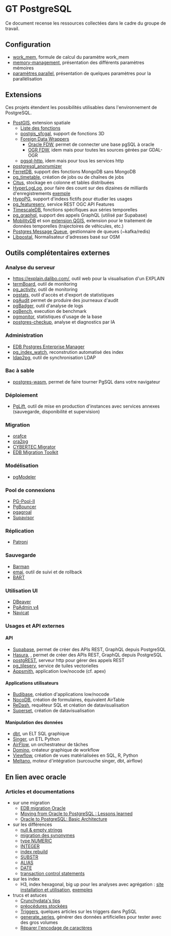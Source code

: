 # GT PostgreSQL

Ce document recense les ressources collectées dans le cadre du groupe de travail.

## Configuration

* [work_mem](https://thebuild.com/blog/2023/03/13/everything-you-know-about-setting-work_mem-is-wrong/), formule de calcul du paramètre work_mem
* [memory-management](https://stormatics.tech/blogs/postgresql-memory-management), présentation des différents paramètres mémoires
* [paramètres parallel](https://stormatics.tech/blogs/understanding-postgresql-parallel-query), présentation de quelques paramètres pour la parallélisation

## Extensions

Ces projets étendent les possibilités utilisables dans l'environnement de PostgreSQL.

* [PostGIS](https://postgis.net/), extension spatiale
  * [Liste des fonctions](https://postgis.net/docs/reference.html)
  * [postgis_sfcgal](https://oslandia.gitlab.io/SFCGAL/index.html), support de fonctions 3D
  * [Foreign Data Wrappers](https://wiki.postgresql.org/wiki/Foreign_data_wrappers)
    * [Oracle FDW](https://github.com/laurenz/oracle_fdw), permet de connecter une base pgSQL à oracle
    * [OGR FDW](https://github.com/pramsey/pgsql-ogr-fdw), idem mais pour toutes les sources gérées par GDAL-OGR
  * [pgsql-http](https://github.com/pramsey/pgsql-http), idem mais pour tous les services http
* [postgresql_anonymizer](https://labs.dalibo.com/postgresql_anonymizer)
* [FerretDB](https://www.ferretdb.io/), support des fonctions MongoDB sans MongoDB
* [pg_timetable](https://github.com/cybertec-postgresql/pg_timetable), création de jobs ou de chaînes de jobs
* [Citus](https://github.com/citusdata/citus), stockage en colonne et tables distribuées
* [HyperLogLog](https://github.com/citusdata/postgresql-hll), pour faire des count sur des dizaines de milliards d'enregistrements [exemple](https://www.crunchydata.com/blog/high-compression-metrics-stograge-with-postgres-hyperloglog)
* [HypoPG](https://github.com/HypoPG/hypopg), support d'indexs fictifs pour étudier les usages
* [pg_featureserv](https://github.com/CrunchyData/pg_featureserv), service REST OGC API Features
* [TimescaleDB](https://github.com/timescale/timescaledb), fonctions spécifiques aux séries temporelles
* [pg_graphql](https://github.com/supabase/pg_graphql), support des appels GraphQL (utilisé par Supabase)
* [MobilityDB](https://mobilitydb.com/) et son [extension QGIS](https://github.com/MobilityDB/MobilityDB-QGIS), extension pour le traitement de données temporelles (trajectoires de véhicules, etc.)
* [Postgres Message Queue](https://github.com/tembo-io/pgmq), gestionnaire de queues (~kafka/redis)
* [Libpostal](https://github.com/pramsey/pgsql-postal), Normalisateur d'adresses basé sur OSM


## Outils complétentaires externes

### Analyse du serveur

* https://explain.dalibo.com/, outil web pour la visualisation d'un EXPLAIN
* [termBoard](https://labs.dalibo.com/temboard), outil de monitoring
* [pg_activity](https://labs.dalibo.com/pg_activity), outil de monitoring
* [pgstats](https://github.com/gleu/pgstats), outil d'accès et d'export de statistiques
* [pgAudit](https://access.crunchydata.com/documentation/pgaudit/1.5.0/) permet de produire des journeaux d'audit
* [pgBadger](https://pgbadger.darold.net/), outil d'analyse de logs
* [pgBench](https://www.postgresql.org/docs/current/pgbench.html), execution de benchmark
* [pgmonitor](https://github.com/CrunchyData/pgmonitor), statistiques d'usage de la base
* [postgres-checkup](https://gitlab.com/postgres-ai/postgres-checkup), analyse et diagnostics par IA

### Administration

* [EDB Postgres Enterprise Manager](https://www.enterprisedb.com/docs/pem/latest/)
* [pg_index_watch](https://github.com/dataegret/pg_index_watch), reconstrution automatisé des index
* [ldap2pg](https://labs.dalibo.com/ldap2pg), outil de synchronisation LDAP

### Bac à sable

* [postgres-wasm](https://github.com/snaplet/postgres-wasm), permet de faire tourner PgSQL dans votre navigateur

### Déploiement

* [PgLift](https://gitlab.com/dalibo/pglift), outil de mise en production d'instances avec services annexes (sauvegarde, disponibilité et supervision)

### Migration

* [orafce](https://github.com/orafce/orafce)
* [ora2pg](https://github.com/darold/ora2pg/releases)
* [CYBERTEC Migrator](https://www.cybertec-postgresql.com/en/oracle-to-postgresql-migration-cost-assessment/)
* [EDB Migration Toolkit](https://www.enterprisedb.com/products/migration-toolkit-move-oracle-postgresql)

### Modélisation

* [pgModeler](https://pgmodeler.io/)

### Pool de connexions

* [PG-Pool-II](https://pgpool.net/mediawiki/index.php/Main_Page)
* [PgBouncer](https://www.pgbouncer.org/)
* [pgagroal](https://agroal.github.io/pgagroal/)
* [Supavisor](https://github.com/supabase/supavisor)

### Réplication

* [Patroni](https://github.com/zalando/patroni)

### Sauvegarde

* [Barman](https://pgbarman.org/)
* [emaj](https://github.com/dalibo/emaj), outil de suivi et de rollback
* [BART](https://www.enterprisedb.com/docs/bart/latest/)

### Utilisation UI

* [DBeaver](https://dbeaver.io/)
* [PgAdmin v4](https://www.pgadmin.org/)
* [Navicat](https://www.navicat.com/en/products/navicat-for-postgresql)

### Usages et API externes

#### API

* [Supabase](https://supabase.com/database), permet de créer des APIs REST, GraphQL depuis PostgreSQL
* [Hasura](https://hasura.io/), , permet de créer des APIs REST, GraphQL depuis PostgreSQL
* [postgREST](https://postgrest.org/en/stable/), serveur http pour gérer des appels REST
* [pg_tileserv](https://github.com/CrunchyData/pg_tileserv), service de tuiles vectorielles
* [Appsmith](https://www.appsmith.com/), application low/nocode (cf. apex)

#### Applications utilisateurs

* [Budibase](https://budibase.com/), création d'applications low/nocode
* [NocoDB](https://nocodb.com/), création de formulaires, équivalent AirTable
* [ReDash](https://github.com/getredash/redash), requêteur SQL et création de datavisualisation
* [Superset](https://github.com/apache/superset),  création de datavisualisation

#### Manipulation des données

* [dbt](https://github.com/dbt-labs/dbt-core), un ELT SQL graphique
* [Singer](https://www.singer.io/), un ETL Python
* [AirFlow](https://airflow.apache.org/), un orchestrateur de tâches
* [Domino](https://github.com/Tauffer-Consulting/domino), créateur graphique de workflow
* [Viewflow](https://github.com/datacamp/viewflow), création de vues matérialisées en SQL, R, Python
* [Meltano](https://github.com/meltano/meltano), moteur d'intégration (surcouche singer, dbt, airflow)

## En lien avec oracle

### Articles et documentations

* sur une migration
  * [EDB migration Oracle](https://www.enterprisedb.com/blog/the-complete-oracle-to-postgresql-migration-guide-tutorial-move-convert-database-oracle-alternative)
  * [Moving from Oracle to PostgreSQL : Lessons learned](https://www.cybertec-postgresql.com/en/building-an-oracle-to-postgresql-migrator-lessons-learned/)
  * [Oracle to PostgreSQL: Basic Architecture](https://www.2ndquadrant.com/en/blog/oracle-to-postgresql-basic-architecture/)
* sur les différences
  * [null & empty strings](https://www.migops.com/blog/null-and-empty-string-in-oracle-vs-postgresql-vs-sql-server/)
  * [migration des synonymes](https://www.migops.com/blog/migration-of-synonyms-from-oracle-to-postgresql/)
  * [type NUMERIC](https://www.migops.com/blog/handling-trailing-zeros-with-numeric-datatype-in-postgresql/)
  * [INTEGER](https://www.crunchydata.com/blog/the-integer-at-the-end-of-the-universe-integer-overflow-in-postgres)
  * [index rebuild](https://www.migops.com/blog/online-rebuild-of-indexes-oracle-vs-postgresql/)
  * [SUBSTR](https://databaserookies.wordpress.com/2023/01/09/substr-functionality-differences-between-oracle-and-postgresql-what-you-need-to-know/)
  * [ALIAS](https://databaserookies.wordpress.com/2023/01/06/navigating-aliases-in-oracle-to-postgresql-migrations/)
  * [DATE](https://www.migops.com/blog/oracle-vs-sql-server-vs-postgresql-date-date-type/)
  * [transaction control statements ](https://www.migops.com/blog/oracle-vs-postgresql-transaction-control-statements/)
* sur les index
  * H3, index hexagonal, big up pour les analyses avec agrégation : [site](https://h3geo.org/) [installation et utilisation](https://blog.rustprooflabs.com/2023/05/postgis-h3-v4-refresh), [exemples](https://carto.com/blog/h3-spatial-indexes-10-use-cases?hss_channel=tw-241079136)
* trucs et astuces
  * [Crunchydata's tips](https://www.crunchydata.com/postgres-tips)
  * [préocédures stockées](https://www.cybertec-postgresql.com/en/stored-procedures-getting-started/)
  * [Triggers](https://mydbanotebook.org/post/triggers2/), quelques articles sur les triggers dans PgSQL
  * [generate_series](https://database.guide/how-generate_series-works-in-postgresql/), générer des données artificielles pour tester avec des gros volumes
  * [Réparer l'encodage de caractères](https://www.cybertec-postgresql.com/en/fix-bad-encoding-postgresql/)
